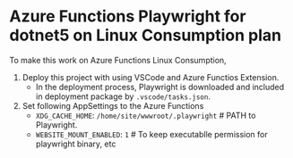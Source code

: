 # Azure Functions Playwright for dotnet5 on Linux Consumption plan

To make this work on Azure Functions Linux Consumption, 
  1. Deploy this project with using VSCode and Azure Functios Extension.
     - In the deployment process, Playwright is downloaded and included in deployment package by `.vscode/tasks.json`.
  2. Set following AppSettings to the Azure Functions
     - `XDG_CACHE_HOME`: `/home/site/wwwroot/.playwright` # PATH to Playwright.
     - `WEBSITE_MOUNT_ENABLED`: `1` # To keep executablle permission for playwright binary, etc 

